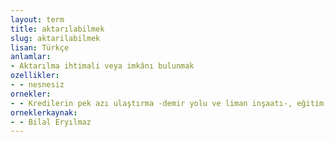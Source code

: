 ```yaml
---
layout: term
title: aktarılabilmek
slug: aktarilabilmek
lisan: Türkçe
anlamlar:
- Aktarılma ihtimali veya imkânı bulunmak
ozellikler:
- - nesnesiz
ornekler:
- - Kredilerin pek azı ulaştırma -demir yolu ve liman inşaatı-, eğitim, mülki ve adli işler gibi verimli alanlara aktarılabildi.
orneklerkaynak:
- - Bilal Eryılmaz
---
```

